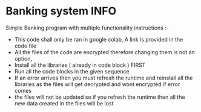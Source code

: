 # Banking system INFO
Simple Banking program with multiple functionality 
instructions :-
- This code shall only be ran in google colab, A link is provided in the code file
- All the files of the code are encrypted therefore changing them is not an option,
- Install all the libraries ( already in code block ) FIRST
- Run all the code blocks in the given sequence
- If an error arrives then you must refresh the runtime and reinstall all the libraries as the files will get decrypted and wont encrypted if error comes
- the files will not be updated so if you refresh the runtime then all the new data created in the files will be lost 
